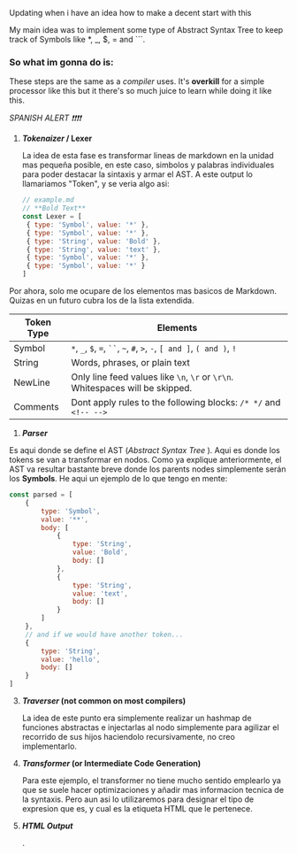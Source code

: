 Updating when i have an idea how to make a decent start with this

My main idea was to implement some type of Abstract Syntax Tree to keep track of Symbols like \*, \_, $, = and ```.

### So what im gonna do is:

These steps are the same as a _compiler_ uses. It's **overkill** for a simple processor like this but it there's so much juice to learn while doing it like this.

_SPANISH ALERT ❗❗❗❗_

1. **_Tokenaizer_ / Lexer**

   La idea de esta fase es transformar lineas de markdown en la unidad mas pequeña posible, en este caso, simbolos y palabras individuales para poder destacar la sintaxis y armar el AST. A este output lo llamariamos "Token", y se veria algo asi:

   ```js
   // example.md
   // **Bold Text**
   const Lexer = [
   	{ type: 'Symbol', value: '*' },
   	{ type: 'Symbol', value: '*' },
   	{ type: 'String', value: 'Bold' },
   	{ type: 'String', value: 'text' },
   	{ type: 'Symbol', value: '*' },
   	{ type: 'Symbol', value: '*' }
   ]
   ```

Por ahora, solo me ocupare de los elementos mas basicos de Markdown. Quizas en un futuro cubra los de la lista extendida.

| **Token Type** | **Elements**                                                                  |
| -------------- | ----------------------------------------------------------------------------- |
| Symbol         | `*`, `_`, `$`, `=`, ` `` `, `~`, `#`, `>`, `-`, `[ and ]`, `( and )`, `!`     |
| String         | Words, phrases, or plain text                                                 |
| NewLine        | Only line feed values like `\n`, `\r` or `\r\n`. Whitespaces will be skipped. |
| Comments       | Dont apply rules to the following blocks: `/* */` and `<!-- -->`              |

1. **_Parser_**

<!-- asd -->

Es aqui donde se define el AST (_Abstract Syntax Tree_ ). Aqui es donde los tokens se van a transformar en nodos.
Como ya explique anteriormente, el AST va resultar bastante breve donde los parents nodes simplemente serán los **Symbols**.
He aqui un ejemplo de lo que tengo en mente:

```js
const parsed = [
	{
		type: 'Symbol',
		value: '**',
		body: [
			{
				type: 'String',
				value: 'Bold',
				body: []
			},
			{
				type: 'String',
				value: 'text',
				body: []
			}
		]
	},
	// and if we would have another token...
	{
		type: 'String',
		value: 'hello',
		body: []
	}
]
```

3. **_Traverser_ (not common on most compilers)**

   La idea de este punto era simplemente realizar un hashmap de funciones abstractas e injectarlas al nodo simplemente para agilizar el recorrido de sus hijos haciendolo recursivamente, no creo implementarlo.

4. **_Transformer_ (or Intermediate Code Generation)**

   Para este ejemplo, el transformer no tiene mucho sentido emplearlo ya que se suele hacer optimizaciones y añadir mas informacion tecnica de la syntaxis. Pero aun asi lo utilizaremos para designar el tipo de expresion que es, y cual es la etiqueta HTML que le pertenece.

5. **_HTML Output_**

   .
